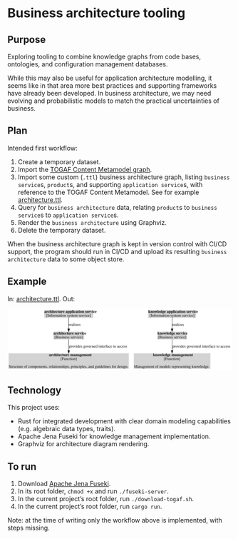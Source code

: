 # Business architecture tooling

## Purpose

Exploring tooling to combine knowledge graphs from code bases, ontologies, and configuration management databases.

While this may also be useful for application architecture modelling, it seems like in that area more best practices and supporting frameworks have already been developed. In business architecture, we may need evolving and probabilistic models to match the practical uncertainties of business.

## Plan

Intended first workflow:

1. Create a temporary dataset.
2. Import the [TOGAF Content Metamodel graph](https://www.researchgate.net/publication/220708864_Towards_the_Formalisation_of_the_TOGAF_Content_Metamodel_using_Ontologies).
3. Import some custom (`.ttl`) business architecture graph, listing `business service`s, `product`s, and supporting `application service`s, with reference to the TOGAF Content Metamodel. See for example [architecture.ttl](architecture.ttl).
4. Query for `business architecture` data, relating `product`s to `business service`s to `application service`s.
5. Render the `business architecture` using Graphviz.
6. Delete the temporary dataset.

When the business architecture graph is kept in version control with CI/CD support, the program should run in CI/CD and upload its resulting `business architecture` data to some object store.

## Example

In: [architecture.ttl](architecture.ttl). Out:

![Diagram](doc/example.svg)

## Technology

This project uses:

- Rust for integrated development with clear domain modeling capabilities (e.g. algebraic data types, traits).
- Apache Jena Fuseki for knowledge management implementation.
- Graphviz for architecture diagram rendering.

## To run

1. Download [Apache Jena Fuseki](https://jena.apache.org/download/).
2. In its root folder, `chmod +x` and run `./fuseki-server`.
3. In the current project’s root folder, run `./download-togaf.sh`.
4. In the current project’s root folder, run `cargo run`.

Note: at the time of writing only the workflow above is implemented, with steps missing.